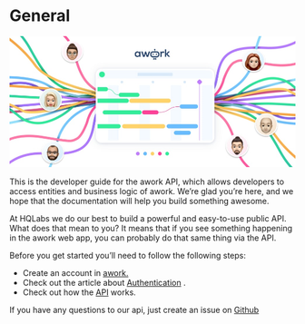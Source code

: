 # General

![](.gitbook/assets/980x450-titelbild.jpeg)

This is the developer guide for the awork API, which allows developers to access entities and business logic of awork. We’re glad you’re here, and we hope that the documentation will help you build something awesome.

At HQLabs we do our best to build a powerful and easy-to-use public API. What does that mean to you? It means that if you see something happening in the awork web app, you can probably do that same thing via the API.

Before you get started you’ll need to follow the following steps:

* Create an account in [awork.](https://awork.io/)
* Check out the article about [Authentication](authentication.md) .
* Check out how the [API](https://developers.awork.io/api-description/) works.

If you have any questions to our api, just create an issue on [Github](https://github.com/awork-io/awork/issues)

